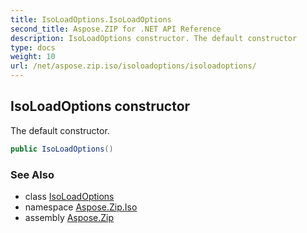 ```yaml
---
title: IsoLoadOptions.IsoLoadOptions
second_title: Aspose.ZIP for .NET API Reference
description: IsoLoadOptions constructor. The default constructor
type: docs
weight: 10
url: /net/aspose.zip.iso/isoloadoptions/isoloadoptions/
---
```

## IsoLoadOptions constructor

The default constructor.

```csharp
public IsoLoadOptions()
```

### See Also

* class [IsoLoadOptions](../)
* namespace [Aspose.Zip.Iso](../../isoloadoptions/)
* assembly [Aspose.Zip](../../../)


